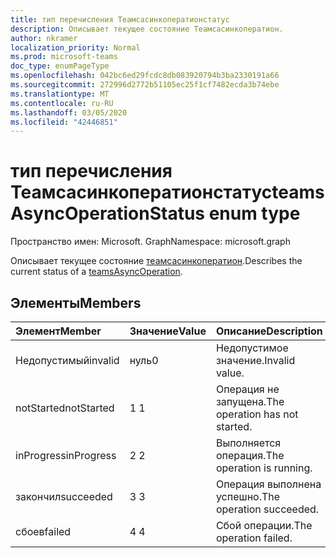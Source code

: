 ```yaml
---
title: тип перечисления Теамсасинкоператионстатус
description: Описывает текущее состояние Теамсасинкоператион.
author: nkramer
localization_priority: Normal
ms.prod: microsoft-teams
doc_type: enumPageType
ms.openlocfilehash: 042bc6ed29fcdc8db083920794b3ba2330191a66
ms.sourcegitcommit: 272996d2772b51105ec25f1cf7482ecda3b74ebe
ms.translationtype: MT
ms.contentlocale: ru-RU
ms.lasthandoff: 03/05/2020
ms.locfileid: "42446851"
---
```

# <a name="teamsasyncoperationstatus-enum-type"></a><span data-ttu-id="b1956-103">тип перечисления Теамсасинкоператионстатус</span><span class="sxs-lookup"><span data-stu-id="b1956-103">teamsAsyncOperationStatus enum type</span></span>

<span data-ttu-id="b1956-104">Пространство имен: Microsoft. Graph</span><span class="sxs-lookup"><span data-stu-id="b1956-104">Namespace: microsoft.graph</span></span>



<span data-ttu-id="b1956-105">Описывает текущее состояние [теамсасинкоператион](teamsasyncoperation.md).</span><span class="sxs-lookup"><span data-stu-id="b1956-105">Describes the current status of a [teamsAsyncOperation](teamsasyncoperation.md).</span></span>

## <a name="members"></a><span data-ttu-id="b1956-106">Элементы</span><span class="sxs-lookup"><span data-stu-id="b1956-106">Members</span></span>

| <span data-ttu-id="b1956-107">Элемент</span><span class="sxs-lookup"><span data-stu-id="b1956-107">Member</span></span> | <span data-ttu-id="b1956-108">Значение</span><span class="sxs-lookup"><span data-stu-id="b1956-108">Value</span></span>| <span data-ttu-id="b1956-109">Описание</span><span class="sxs-lookup"><span data-stu-id="b1956-109">Description</span></span> |
|:---------------|:--------|:----------|
|<span data-ttu-id="b1956-110">Недопустимый</span><span class="sxs-lookup"><span data-stu-id="b1956-110">invalid</span></span>|<span data-ttu-id="b1956-111">нуль</span><span class="sxs-lookup"><span data-stu-id="b1956-111">0</span></span>|<span data-ttu-id="b1956-112">Недопустимое значение.</span><span class="sxs-lookup"><span data-stu-id="b1956-112">Invalid value.</span></span>|
|<span data-ttu-id="b1956-113">notStarted</span><span class="sxs-lookup"><span data-stu-id="b1956-113">notStarted</span></span>|<span data-ttu-id="b1956-114">1 </span><span class="sxs-lookup"><span data-stu-id="b1956-114">1</span></span>|<span data-ttu-id="b1956-115">Операция не запущена.</span><span class="sxs-lookup"><span data-stu-id="b1956-115">The operation has not started.</span></span>|
|<span data-ttu-id="b1956-116">inProgress</span><span class="sxs-lookup"><span data-stu-id="b1956-116">inProgress</span></span>|<span data-ttu-id="b1956-117">2 </span><span class="sxs-lookup"><span data-stu-id="b1956-117">2</span></span>|<span data-ttu-id="b1956-118">Выполняется операция.</span><span class="sxs-lookup"><span data-stu-id="b1956-118">The operation is running.</span></span>|
|<span data-ttu-id="b1956-119">закончил</span><span class="sxs-lookup"><span data-stu-id="b1956-119">succeeded</span></span>|<span data-ttu-id="b1956-120">3 </span><span class="sxs-lookup"><span data-stu-id="b1956-120">3</span></span>|<span data-ttu-id="b1956-121">Операция выполнена успешно.</span><span class="sxs-lookup"><span data-stu-id="b1956-121">The operation succeeded.</span></span>|
|<span data-ttu-id="b1956-122">сбоев</span><span class="sxs-lookup"><span data-stu-id="b1956-122">failed</span></span>|<span data-ttu-id="b1956-123">4 </span><span class="sxs-lookup"><span data-stu-id="b1956-123">4</span></span>|<span data-ttu-id="b1956-124">Сбой операции.</span><span class="sxs-lookup"><span data-stu-id="b1956-124">The operation failed.</span></span>|
